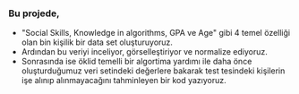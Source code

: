 ### Bu projede, <br>
- "Social Skills, Knowledge in algorithms, GPA ve Age" gibi 4 temel özelliği olan bin kişilik bir data set oluşturuyoruz.  <br>
- Ardından bu veriyi inceliyor, görselleştiriyor ve normalize ediyoruz. <br>
- Sonrasında ise öklid temelli bir algortima yardımı ile daha önce oluşturduğumuz veri setindeki değerlere bakarak test tesindeki kişilerin işe alınıp alınmayacağını tahminleyen bir kod yazıyoruz. <br>
